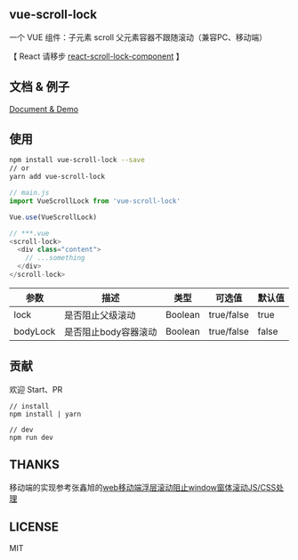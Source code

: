 ## vue-scroll-lock

一个 VUE 组件：子元素 scroll 父元素容器不跟随滚动（兼容PC、移动端）

【 React 请移步 [react-scroll-lock-component](https://github.com/orteth01/react-scroll-lock-component) 】

## 文档 & 例子

[Document & Demo](https://smackgg.github.io/vue-scroll-lock)


<!-- ## 介绍
我们经常遇到一种情况。当滑动滚动条区域时，子元素滚动条到底部或顶部时就会触发父级滚动条，父级滚动条同理会继续向上触发，直至body容器。这是浏览器默认的滚动行为。

但是很多情况，我们想要子元素滚动完成后，不触发父元素的滚动，比如 modal、侧边栏 等等。 -->

## 使用
```bash
npm install vue-scroll-lock --save
// or
yarn add vue-scroll-lock
```

```js
// main.js
import VueScrollLock from 'vue-scroll-lock'

Vue.use(VueScrollLock)

// ***.vue
<scroll-lock>
  <div class="content">
    // ...something
  </div>
</scroll-lock>
```

| 参数 | 描述 | 类型 | 可选值 | 默认值 |
| --- | --- | --- | --- | --- |
| lock | 是否阻止父级滚动 |Boolean | true/false | true |
| bodyLock | 是否阻止body容器滚动 |Boolean | true/false | false |


## 贡献

欢迎 Start、PR

```
// install
npm install | yarn

// dev
npm run dev
```

## THANKS

移动端的实现参考张鑫旭的[web移动端浮层滚动阻止window窗体滚动JS/CSS处理](http://www.zhangxinxu.com/wordpress/2016/12/web-mobile-scroll-prevent-window-js-css/)

## LICENSE

MIT
